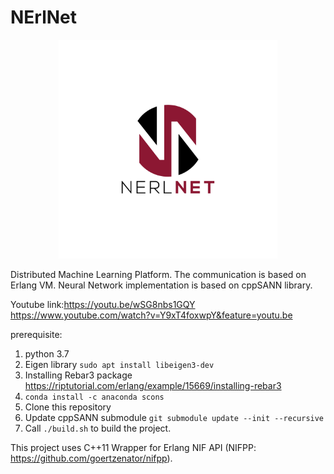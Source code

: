 # NErlNet
<p align="center">
  <img src="Nerlnet_logo.jpg" width="350" title="NerlNet">
</p>

Distributed Machine Learning Platform. 
The communication is based on Erlang VM.
Neural Network implementation is based on cppSANN library. 

Youtube link:https://youtu.be/wSG8nbs1GQY
https://www.youtube.com/watch?v=Y9xT4foxwpY&feature=youtu.be

prerequisite:

1. python 3.7
2. Eigen library ```sudo apt install libeigen3-dev```
3. Installing Rebar3 package https://riptutorial.com/erlang/example/15669/installing-rebar3
4. ```conda install -c anaconda scons```
5. Clone this repository
6. Update cppSANN submodule ```git submodule update --init --recursive```
7. Call ```./build.sh``` to build the project. 


This project uses C++11 Wrapper for Erlang NIF API (NIFPP: https://github.com/goertzenator/nifpp). 

